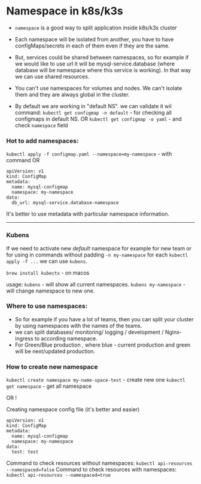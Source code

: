 # Namespace in k8s/k3s

- `namespace` is a good way to split application inside k8s/k3s cluster
- Each namespace will be isolated from another, you have to have configMaps/secrets in each of them even if they are the same.
- But, services could be shared between namespaces, so for example if we would like to use url it will be mysql-service.database (where database will be namespace where this service is working). In that way we can use shared resources.
- You can't use namespaces for volumes and nodes. We can't isolate them and they are always global in the cluster.

- By default we are working in "default NS".
  we can validate it wil command:
  `kubectl get configmap -n default` - for checking all configmaps in default NS.
  OR
  `kubectl get configmap -o yaml` - and check `namespace` field

### Hot to add namespaces:

`kubectl apply -f configmap.yaml --namespace=my-namespace` - with command
OR

```
apiVersion: v1
kind: ConfigMap
metadata:
  name: mysql-configmap
  namespace: my-namespace
data:
  db_url: mysql-service.database-namespace
```

It's better to use metadata with particular namespace information.

---

### Kubens

If we need to activate new _default_ namespace for example for new team or for using in commands without padding `-n my-namespace` for each `kubectl apply -f ...` we can use `kubens`.

`brew install kubectx` - on macos

usage:
`kubens` - will show all current namespaces.
`kubens my-namespace` - will change namespace to new one.

### Where to use namespaces:

- So for example if you have a lot of teams, then you can split your cluster by using namespaces with the names of the teams.
- we can split databases/ monitoring/ logging / development / Nginx-ingress to according namespace.
- For Green/Blue production , where blue - current production and green will be next/updated production.

### How to create new namespace

`kubectl create namespace my-name-space-test` - create new one
`kubectl get namespace` - get all namespace

OR !

Creating namespace config file (it's better and easier)

```
apiVersion: v1
kind: ConfigMap
metadata:
  name: mysql-configmap
  namespace: my-namespace
data:
  test: test
```

Command to check resources without namespaces:
`kubectl api-resources --namespaced=false`
Command to check resources with namespaces:
`kubectl api-resources --namespaced=true`

